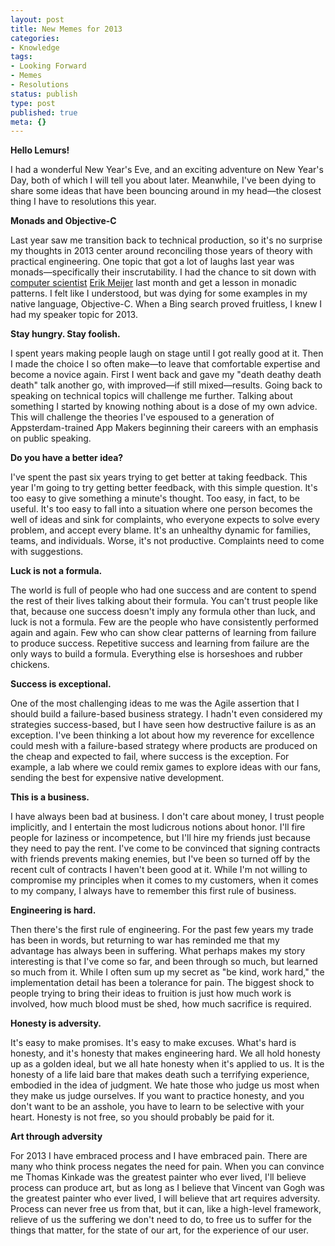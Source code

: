 ```yaml
---
layout: post
title: New Memes for 2013
categories:
- Knowledge
tags:
- Looking Forward
- Memes
- Resolutions
status: publish
type: post
published: true
meta: {}
---
```

<strong>Hello Lemurs!</strong>

I had a wonderful New Year's Eve, and an exciting adventure on New Year's Day, both of which I will tell you about later. Meanwhile, I've been dying to share some ideas that have been bouncing around in my head—the closest thing I have to resolutions this year. 

<strong>Monads and Objective-C</strong>

Last year saw me transition back to technical production, so it's no surprise my thoughts in 2013 center around reconciling those years of theory with practical engineering. One topic that got a lot of laughs last year was monads—specifically their inscrutability. I had the chance to sit down with <a href="http://en.wikipedia.org/wiki/Erik_Meijer_(computer_scientist)">computer scientist</a> <a href="https://twitter.com/headinthebox">Erik Meijer</a> last month and get a lesson in monadic patterns. I felt like I understood, but was dying for some examples in my native language, Objective-C. When a Bing search proved fruitless, I knew I had my speaker topic for 2013.

<strong>Stay hungry. Stay foolish.</strong>

I spent years making people laugh on stage until I got really good at it. Then I made the choice I so often make—to leave that comfortable expertise and become a novice again. First I went back and gave my "death deathy death death" talk another go, with improved—if still mixed—results. Going back to speaking on technical topics will challenge me further. Talking about something I started by knowing nothing about is a dose of my own advice. This will challenge the theories I've espoused to a generation of Appsterdam-trained App Makers beginning their careers with an emphasis on public speaking.

<strong>Do you have a better idea?</strong>

I've spent the past six years trying to get better at taking feedback. This year I'm going to try getting better feedback, with this simple question. It's too easy to give something a minute's thought. Too easy, in fact, to be useful. It's too easy to fall into a situation where one person becomes the well of ideas and sink for complaints, who everyone expects to solve every problem, and accept every blame. It's an unhealthy dynamic for families, teams, and  individuals. Worse, it's not productive. Complaints need to come with suggestions.

<strong>Luck is not a formula.</strong>

The world is full of people who had one success and are content to spend the rest of their lives talking about their formula. You can't trust people like that, because one success doesn't imply any formula other than luck, and luck is not a formula. Few are the people who have consistently performed again and again. Few who can show clear patterns of learning from failure to produce success. Repetitive success and learning from failure are the only ways to build a formula. Everything else is horseshoes and rubber chickens.

<strong>Success is exceptional.</strong>

One of the most challenging ideas to me was the Agile assertion that I should build a failure-based business strategy. I hadn't even considered my strategies success-based, but I have seen how destructive failure is as an exception. I've been thinking a lot about how my reverence for excellence could mesh with a failure-based strategy where products are produced on the cheap and expected to fail, where success is the exception. For example, a lab where we could remix games to explore ideas with our fans, sending the best for expensive native development.

<strong>This is a business.</strong>

I have always been bad at business. I don't care about money, I trust people implicitly, and I entertain the most ludicrous notions about honor. I'll fire people for laziness or incompetence, but I'll hire my friends just because they need to pay the rent. I've come to be convinced that signing contracts with friends prevents making enemies, but I've been so turned off by the recent cult of contracts I haven't been good at it. While I'm not willing to compromise my principles when it comes to my customers, when it comes to my company, I always have to remember this first rule of business.

<strong>Engineering is hard.</strong>

Then there's the first rule of engineering. For the past few years my trade has been in words, but returning to war has reminded me that my advantage has always been in suffering. What perhaps makes my story interesting is that I've come so far, and been through so much, but learned so much from it. While I often sum up my secret as "be kind, work hard," the implementation detail has been a tolerance for pain. The biggest shock to people trying to bring their ideas to fruition is just how much work is involved, how much blood must be shed, how much sacrifice is required.

<strong>Honesty is adversity.</strong>

It's easy to make promises. It's easy to make excuses. What's hard is honesty, and it's honesty that makes engineering hard. We all hold honesty up as a golden ideal, but we all hate honesty when it's applied to us. It is the honesty of a life laid bare that makes death such a terrifying experience, embodied in the idea of judgment. We hate those who judge us most when they make us judge ourselves. If you want to practice honesty, and you don't want to be an asshole, you have to learn to be selective with your heart. Honesty is not free, so you should probably be paid for it.

<strong>Art through adversity</strong>

For 2013 I have embraced process and I have embraced pain. There are many who think process negates the need for pain. When you can convince me Thomas Kinkade was the greatest painter who ever lived, I'll believe process can produce art, but as long as I believe that Vincent van Gogh was the greatest painter who ever lived, I will believe that art requires adversity. Process can never free us from that, but it can, like a high-level framework, relieve of us the suffering we don't need to do, to free us to suffer for the things that matter, for the state of our art, for the experience of our user.

